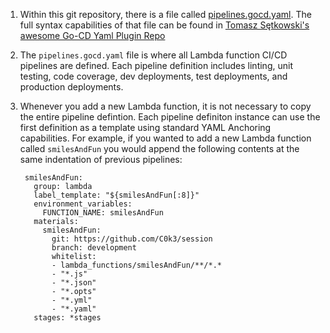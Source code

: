 1. Within this git repository, there is a file called [pipelines.gocd.yaml](pipelines.gocd.yaml). The full syntax capabilities of that file can be found in [Tomasz Sętkowski's awesome Go-CD Yaml Plugin Repo](https://github.com/tomzo/gocd-yaml-config-plugin)
1. The `pipelines.gocd.yaml` file is where all Lambda function CI/CD pipelines are defined. Each pipeline definition includes linting, unit testing, code coverage, dev deployments, test deployments, and production deployments.
1. Whenever you add a new Lambda function, it is not necessary to copy the entire pipeline defintion. Each pipeline definiton instance can use the first definition as a template using standard YAML Anchoring capabilities. For example, if you wanted to add a new Lambda function called `smilesAndFun` you would append the following contents at the same indentation of previous pipelines:
  
        smilesAndFun:
          group: lambda
          label_template: "${smilesAndFun[:8]}"
          environment_variables:
            FUNCTION_NAME: smilesAndFun
          materials:
            smilesAndFun:
              git: https://github.com/C0k3/session
              branch: development
              whitelist:
              - lambda_functions/smilesAndFun/**/*.*
              - "*.js"
              - "*.json"
              - "*.opts"
              - "*.yml"
              - "*.yaml"
          stages: *stages

